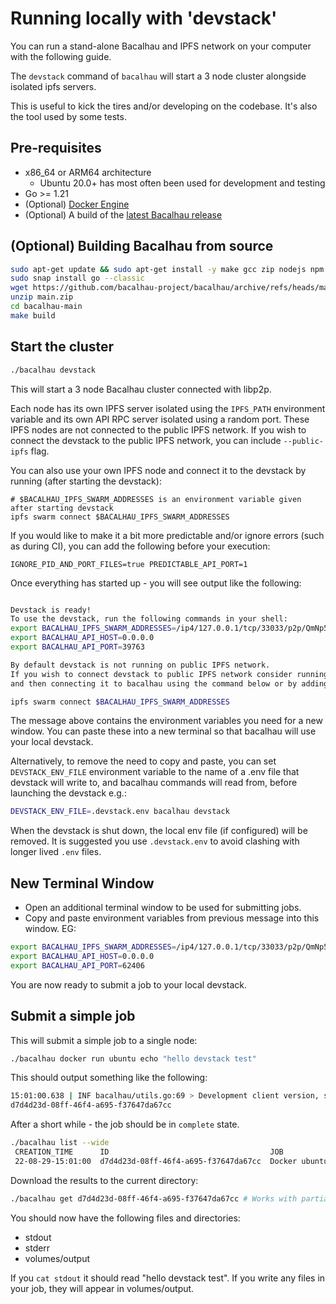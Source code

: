 # Running locally with 'devstack'

You can run a stand-alone Bacalhau and IPFS network on your computer with the following guide.

The `devstack` command of `bacalhau` will start a 3 node cluster alongside isolated ipfs servers.

This is useful to kick the tires and/or developing on the codebase. It's also the tool used by some tests.

## Pre-requisites

* x86\_64 or ARM64 architecture
  * Ubuntu 20.0+ has most often been used for development and testing
* Go >= 1.21
* (Optional) [Docker Engine](https://docs.docker.com/get-docker/)
* (Optional) A build of the [latest Bacalhau release](https://github.com/bacalhau-project/bacalhau/releases/)

## (Optional) Building Bacalhau from source

```bash
sudo apt-get update && sudo apt-get install -y make gcc zip nodejs npm
sudo snap install go --classic
wget https://github.com/bacalhau-project/bacalhau/archive/refs/heads/main.zip
unzip main.zip
cd bacalhau-main
make build
```

## Start the cluster

```bash
./bacalhau devstack
```

This will start a 3 node Bacalhau cluster connected with libp2p.

Each node has its own IPFS server isolated using the `IPFS_PATH` environment variable and its own API RPC server isolated using a random port. These IPFS nodes are not connected to the public IPFS network. If you wish to connect the devstack to the public IPFS network, you can include `--public-ipfs` flag.

You can also use your own IPFS node and connect it to the devstack by running (after starting the devstack):

```
# $BACALHAU_IPFS_SWARM_ADDRESSES is an environment variable given after starting devstack
ipfs swarm connect $BACALHAU_IPFS_SWARM_ADDRESSES
```

If you would like to make it a bit more predictable and/or ignore errors (such as during CI), you can add the following before your execution:

```
IGNORE_PID_AND_PORT_FILES=true PREDICTABLE_API_PORT=1
```

Once everything has started up - you will see output like the following:

```bash

Devstack is ready!
To use the devstack, run the following commands in your shell:
export BACALHAU_IPFS_SWARM_ADDRESSES=/ip4/127.0.0.1/tcp/33033/p2p/QmNp5XqbkePNYtRzB2MXZPo6MxkeH6N2fYZRCLT57VsACn
export BACALHAU_API_HOST=0.0.0.0
export BACALHAU_API_PORT=39763

By default devstack is not running on public IPFS network.
If you wish to connect devstack to public IPFS network consider running new IPFS node daemon locally
and then connecting it to bacalhau using the command below or by adding --public-ipfs flag:

ipfs swarm connect $BACALHAU_IPFS_SWARM_ADDRESSES
```

The message above contains the environment variables you need for a new window. You can paste these into a new terminal so that bacalhau will use your local devstack.

Alternatively, to remove the need to copy and paste, you can set `DEVSTACK_ENV_FILE` environment variable to the name of a .env file that devstack will write to, and bacalhau commands will read from, before launching the devstack e.g.:

```bash
DEVSTACK_ENV_FILE=.devstack.env bacalhau devstack
```

When the devstack is shut down, the local env file (if configured) will be removed. It is suggested you use `.devstack.env` to avoid clashing with longer lived `.env` files.

## New Terminal Window

* Open an additional terminal window to be used for submitting jobs.
* Copy and paste environment variables from previous message into this window. EG:

```bash
export BACALHAU_IPFS_SWARM_ADDRESSES=/ip4/127.0.0.1/tcp/33033/p2p/QmNp5XqbkePNYtRzB2MXZPo6MxkeH6N2fYZRCLT57VsACn
export BACALHAU_API_HOST=0.0.0.0
export BACALHAU_API_PORT=62406
```

You are now ready to submit a job to your local devstack.

## Submit a simple job

This will submit a simple job to a single node:

```bash
./bacalhau docker run ubuntu echo "hello devstack test"
```

This should output something like the following:

```bash
15:01:00.638 | INF bacalhau/utils.go:69 > Development client version, skipping version check
d7d4d23d-08ff-46f4-a695-f37647da67cc
```

After a short while - the job should be in `complete` state.

```bash
./bacalhau list --wide
 CREATION_TIME      ID                                    JOB                             STATE      RESULT
 22-08-29-15:01:00  d7d4d23d-08ff-46f4-a695-f37647da67cc  Docker ubuntu echo hello world  Published  /ipfs/QmW7TdjNEMzqmWxm5WPK1p6QCkeChxMLpvhLxyUW2wpjCf
```

Download the results to the current directory:

```bash
./bacalhau get d7d4d23d-08ff-46f4-a695-f37647da67cc # Works with partial IDs - just the first 8 characters
```

You should now have the following files and directories:

* stdout
* stderr
* volumes/output

If you `cat stdout` it should read "hello devstack test". If you write any files in your job, they will appear in volumes/output.

